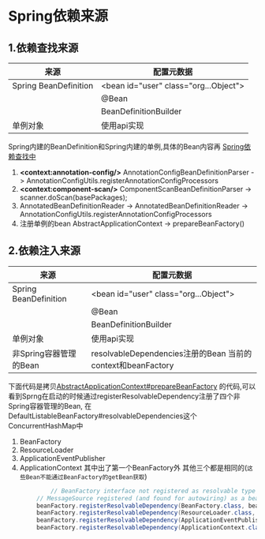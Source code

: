 # **Spring依赖来源**
## **1.依赖查找来源**
|来源|配置元数据|
|----|----|
|Spring BeanDefinition| \<bean id="user" class="org...Object">|
|| @Bean|
|| BeanDefinitionBuilder|
|单例对象| 使用api实现|

Spring内建的BeanDefinition和Spring内建的单例,具体的Bean内容再 [Spring依赖查找中](SpringDL.md)
 
 1. **\<context:annotation-config/>**  AnnotationConfigBeanDefinitionParser ->  AnnotationConfigUtils.registerAnnotationConfigProcessors
 2. **\<context:component-scan/>**  ComponentScanBeanDefinitionParser ->  scanner.doScan(basePackages);
 3. AnnotatedBeanDefinitionReader ->  AnnotatedBeanDefinitionReader -> AnnotationConfigUtils.registerAnnotationConfigProcessors
 4. 注册单例的bean AbstractApplicationContext -> prepareBeanFactory() 
## **2.依赖注入来源**
|来源|配置元数据|
|----|----|
|Spring BeanDefinition| \<bean id="user" class="org...Object">|
|| @Bean|
|| BeanDefinitionBuilder|
|单例对象| 使用api实现|
|非Spring容器管理的Bean| resolvableDependencies注册的Bean 当前的context和beanFactory|

下面代码是拷贝[AbstractApplicationContext#prepareBeanFactory](https://github.com/spring-projects/spring-framework/blob/main/spring-context/src/main/java/org/springframework/context/support/AbstractApplicationContext.java) 的代码,可以看到Sprng在启动的时候通过registerResolvableDependency注册了四个非Spring容器管理的Bean,
在DefaultListableBeanFactory#resolvableDependencies这个ConcurrentHashMap中
1. BeanFactory  
2. ResourceLoader
3. ApplicationEventPublisher
4. ApplicationContext
其中出了第一个BeanFactory外 其他三个都是相同的(`这些Bean不能通过BeanFactory的getBean获取`)
```java
    		// BeanFactory interface not registered as resolvable type in a plain factory.
		// MessageSource registered (and found for autowiring) as a bean.
		beanFactory.registerResolvableDependency(BeanFactory.class, beanFactory);
		beanFactory.registerResolvableDependency(ResourceLoader.class, this);
		beanFactory.registerResolvableDependency(ApplicationEventPublisher.class, this);
		beanFactory.registerResolvableDependency(ApplicationContext.class, this);
```